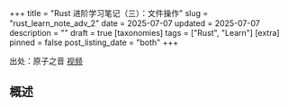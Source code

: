 +++
title = "Rust 进阶学习笔记（三）：文件操作"
slug = "rust_learn_note_adv_2"
date = 2025-07-07
updated = 2025-07-07
description = ""
draft = true
[taxonomies]
tags = ["Rust", "Learn"]
[extra]
pinned = false
post_listing_date = "both"
+++

出处：原子之音 [视频](https://www.bilibili.com/video/BV1jf4y1p7BV/)

## 概述
